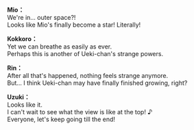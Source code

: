 # 

  
**Mio：**  
We're in... outer space?!  
Looks like Mio's finally become a star! Literally!  
  
**Kokkoro：**  
Yet we can breathe as easily as ever.  
Perhaps this is another of Ueki-chan's strange powers.  
  
**Rin：**  
After all that's happened, nothing feels strange anymore.  
But... I think Ueki-chan may have finally finished growing, right?  
  
**Uzuki：**  
Looks like it.  
I can't wait to see what the view is like at the top! ♪  
Everyone, let's keep going till the end!  
